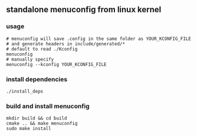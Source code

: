 ## standalone menuconfig from linux kernel

### usage
```shell
# menuconfig will save .config in the same folder as YOUR_KCONFIG_FILE
# and generate headers in include/generated/*
# default to read ./Kconfig
menuconfig
# manually specify
menuconfig --kconfig YOUR_KCONFIG_FILE
```

### install dependencies
```shell
./install_deps
```

### build and install menuconfig
```shell
mkdir build && cd build
cmake .. && make menuconfig
sudo make install
```
